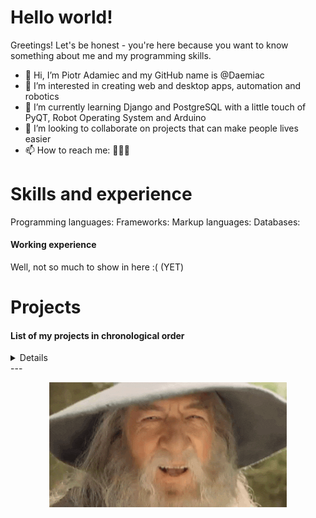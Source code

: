 # Hello world!

Greetings! Let's be honest - you're here because you want to know something about me and my programming skills.

- 👋 Hi, I’m Piotr Adamiec and my GitHub name is @Daemiac
- 👀 I’m interested in creating web and desktop apps, automation and robotics
- 🌱 I’m currently learning Django and PostgreSQL with a little touch of PyQT, Robot Operating System and Arduino
- 💞️ I’m looking to collaborate on projects that can make people lives easier
- 📫 How to reach me: :construction::construction::construction:

# Skills and experience

Programming languages:
Frameworks:
Markup languages:
Databases:

<h4>Working experience</h4>
Well, not so much to show in here :( (YET)

# Projects
<h4>List of my projects in chronological order</h4>
<details>
    [I'm a relative reference to a repository file](https://github.com/Daemiac/HTML_Gallery_Generator)
</details>
<!---
<h4>GitHub details:</h4>
    <img alt = "GitHub Stats" src="https://github-readme-stats.vercel.app/api?username=Daemiac&count_private=true&show_icons=true?&theme=tokyonight&hide=issues&icon_color=000000&hide_border=true&title_color=5391FE&text_color=555">
--->
---

<p align="center">
    <img width="380" height="200" src="https://github.com/Daemiac/Daemiac/blob/main/gandalf.gif">
</p>
<!---
Daemiac/Daemiac is a ✨ special ✨ repository because its `README.md` (this file) appears on your GitHub profile.
You can click the Preview link to take a look at your changes.
--->
